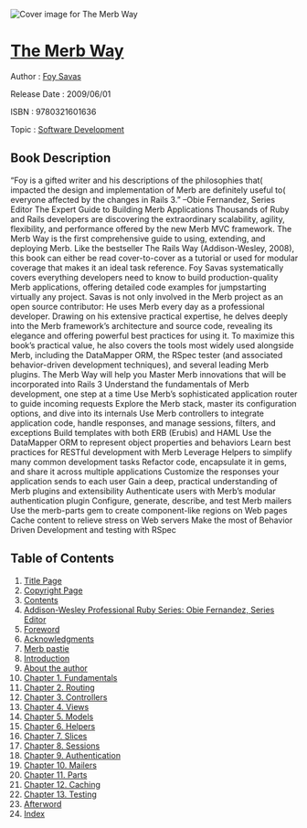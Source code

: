 ![Cover image for The Merb Way](https://imgdetail.ebookreading.net/cover/cover/software_development/EB9780321601636.jpg)

[The Merb Way](https://ebookreading.net/view/book/The+Merb+Way-EB9780321601636_1.html "The Merb Way")
====================================================================================================================

Author : [Foy Savas](https://ebookreading.net/search/author/Foy+Savas)

Release Date : 2009/06/01

ISBN : 9780321601636

Topic : [Software Development](https://ebookreading.net/search/category/software-development)

Book Description
-----------------

“Foy is a gifted writer and his descriptions of the philosophies that( impacted the design and implementation of Merb are definitely useful to( everyone affected by the changes in Rails 3.”
–Obie Fernandez, Series Editor
The Expert Guide to Building Merb Applications
Thousands of Ruby and Rails developers are discovering the extraordinary scalability, agility, flexibility, and performance offered by the new Merb MVC framework. The Merb Way is the first comprehensive guide to using, extending, and deploying Merb. Like the bestseller The Rails Way (Addison-Wesley, 2008), this book can either be read cover-to-cover as a tutorial or used for modular coverage that makes it an ideal task reference. Foy Savas systematically covers everything developers need to know to build production-quality Merb applications, offering detailed code examples for jumpstarting virtually any project.
Savas is not only involved in the Merb project as an open source contributor: He uses Merb every day as a professional developer. Drawing on his extensive practical expertise, he delves deeply into the Merb framework’s architecture and source code, revealing its elegance and offering powerful best practices for using it. To maximize this book’s practical value, he also covers the tools most widely used alongside Merb, including the DataMapper ORM, the RSpec tester (and associated behavior-driven development techniques), and several leading Merb plugins.
The Merb Way will help you
 Master Merb innovations that will be incorporated into Rails 3 
 Understand the fundamentals of Merb development, one step at a time 
 Use Merb’s sophisticated application router to guide incoming requests 
 Explore the Merb stack, master its configuration options, and dive into its internals 
 Use Merb controllers to integrate application code, handle responses, and manage sessions, filters, and exceptions 
 Build templates with both ERB (Erubis) and HAML 
 Use the DataMapper ORM to represent object properties and behaviors 
 Learn best practices for RESTful development with Merb 
 Leverage Helpers to simplify many common development tasks 
 Refactor code, encapsulate it in gems, and share it across multiple applications 
 Customize the responses your application sends to each user 
 Gain a deep, practical understanding of Merb plugins and extensibility 
 Authenticate users with Merb’s modular authentication plugin 
 Configure, generate, describe, and test Merb mailers 
 Use the merb-parts gem to create component-like regions on Web pages 
 Cache content to relieve stress on Web servers 
 Make the most of Behavior Driven Development and testing with RSpec 
              
Table of Contents
-----------------

1. [Title Page](https://ebookreading.net/view/book/The+Merb+Way-EB9780321601636_2.html#title)
1. [Copyright Page](https://ebookreading.net/view/book/The+Merb+Way-EB9780321601636_2.html#copy)
1. [Contents](https://ebookreading.net/view/book/The+Merb+Way-EB9780321601636_2.html#toc)
1. [Addison-Wesley Professional Ruby Series: Obie Fernandez, Series Editor](https://ebookreading.net/view/book/The+Merb+Way-EB9780321601636_2.html#pre01)
1. [Foreword](https://ebookreading.net/view/book/The+Merb+Way-EB9780321601636_2.html#pre02)
1. [Acknowledgments](https://ebookreading.net/view/book/The+Merb+Way-EB9780321601636_2.html#pre03)
1. [Merb pastie](https://ebookreading.net/view/book/The+Merb+Way-EB9780321601636_2.html#pre04)
1. [Introduction](https://ebookreading.net/view/book/The+Merb+Way-EB9780321601636_2.html#pre05)
1. [About the author](https://ebookreading.net/view/book/The+Merb+Way-EB9780321601636_2.html#pre06)
1. [Chapter 1. Fundamentals](https://ebookreading.net/view/book/The+Merb+Way-EB9780321601636_3.html)
1. [Chapter 2. Routing](https://ebookreading.net/view/book/The+Merb+Way-EB9780321601636_4.html)
1. [Chapter 3. Controllers](https://ebookreading.net/view/book/The+Merb+Way-EB9780321601636_5.html)
1. [Chapter 4. Views](https://ebookreading.net/view/book/The+Merb+Way-EB9780321601636_6.html)
1. [Chapter 5. Models](https://ebookreading.net/view/book/The+Merb+Way-EB9780321601636_7.html)
1. [Chapter 6. Helpers](https://ebookreading.net/view/book/The+Merb+Way-EB9780321601636_8.html)
1. [Chapter 7. Slices](https://ebookreading.net/view/book/The+Merb+Way-EB9780321601636_9.html)
1. [Chapter 8. Sessions](https://ebookreading.net/view/book/The+Merb+Way-EB9780321601636_10.html)
1. [Chapter 9. Authentication](https://ebookreading.net/view/book/The+Merb+Way-EB9780321601636_11.html)
1. [Chapter 10. Mailers](https://ebookreading.net/view/book/The+Merb+Way-EB9780321601636_12.html)
1. [Chapter 11. Parts](https://ebookreading.net/view/book/The+Merb+Way-EB9780321601636_13.html)
1. [Chapter 12. Caching](https://ebookreading.net/view/book/The+Merb+Way-EB9780321601636_14.html)
1. [Chapter 13. Testing](https://ebookreading.net/view/book/The+Merb+Way-EB9780321601636_15.html)
1. [Afterword](https://ebookreading.net/view/book/The+Merb+Way-EB9780321601636_16.html)
1. [Index](https://ebookreading.net/view/book/The+Merb+Way-EB9780321601636_17.html)
